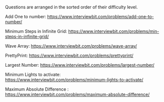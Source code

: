 Questions are arranged in the sorted order of their difficulty level.

Add One to number: https://www.interviewbit.com/problems/add-one-to-number/

Minimum Steps in Infinite Grid: https://www.interviewbit.com/problems/min-steps-in-infinite-grid/

Wave Array: https://www.interviewbit.com/problems/wave-array/

PrettyPrint: https://www.interviewbit.com/problems/prettyprint/

Largest Number: https://www.interviewbit.com/problems/largest-number/

Minimum Lights to activate: https://www.interviewbit.com/problems/minimum-lights-to-activate/

Maximum Absolute Difference : https://www.interviewbit.com/problems/maximum-absolute-difference/
